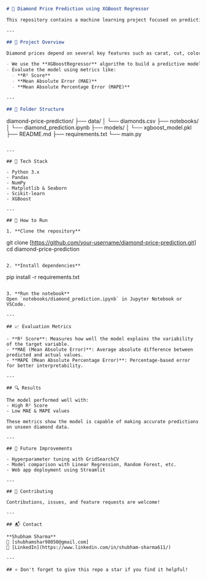 ```markdown
# 💎 Diamond Price Prediction using XGBoost Regressor

This repository contains a machine learning project focused on predicting the prices of diamonds using the **XGBoost Regressor** model. The project involves data preprocessing, feature engineering, model training, and evaluation using various regression metrics.

---

## 📌 Project Overview

Diamond prices depend on several key features such as carat, cut, color, clarity, and dimensions. In this project:

- We use the **XGBoostRegressor** algorithm to build a predictive model.
- Evaluate the model using metrics like:
  - **R² Score**
  - **Mean Absolute Error (MAE)**
  - **Mean Absolute Percentage Error (MAPE)**

---

## 📂 Folder Structure

```

diamond-price-prediction/
├── data/
│   └── diamonds.csv
├── notebooks/
│   └── diamond\_prediction.ipynb
├── models/
│   └── xgboost\_model.pkl
├── README.md
├── requirements.txt
└── main.py

```

---

## 🧪 Tech Stack

- Python 3.x
- Pandas
- NumPy
- Matplotlib & Seaborn
- Scikit-learn
- XGBoost

---

## 🚀 How to Run

1. **Clone the repository**  
```

git clone [https://github.com/your-username/diamond-price-prediction.git]
cd diamond-price-prediction

```

2. **Install dependencies**  
```

pip install -r requirements.txt

```

3. **Run the notebook**  
Open `notebooks/diamond_prediction.ipynb` in Jupyter Notebook or VSCode.

---

## 📈 Evaluation Metrics

- **R² Score**: Measures how well the model explains the variability of the target variable.
- **MAE (Mean Absolute Error)**: Average absolute difference between predicted and actual values.
- **MAPE (Mean Absolute Percentage Error)**: Percentage-based error for better interpretability.

---

## 🔍 Results

The model performed well with:
- High R² Score
- Low MAE & MAPE values

These metrics show the model is capable of making accurate predictions on unseen diamond data.

---

## 📌 Future Improvements

- Hyperparameter tuning with GridSearchCV
- Model comparison with Linear Regression, Random Forest, etc.
- Web app deployment using Streamlit

---

## 🤝 Contributing

Contributions, issues, and feature requests are welcome!

---

## 📬 Contact

**Shubham Sharma**  
📧 [shubhamshar98050@gmail.com]  
🔗 [LinkedIn](https://www.linkedin.com/in/shubham-sharma611/)

---

## ⭐ Don't forget to give this repo a star if you find it helpful!

```
